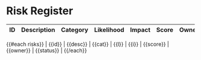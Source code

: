 # Risk Register
| ID | Description | Category | Likelihood | Impact | Score | Owner | Status |
|----|-------------|----------|------------|--------|-------|-------|--------|
{{#each risks}}
| {{id}} | {{desc}} | {{cat}} | {{l}} | {{i}} | {{score}} | {{owner}} | {{status}} |
{{/each}}
